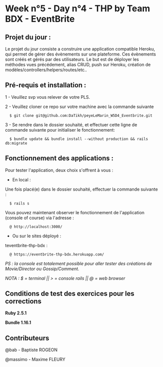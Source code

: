 # Week n°5 - Day n°4 - THP by Team BDX - EventBrite

## Projet du jour :

Le projet du jour consiste a construire une application compatible Heroku, qui permet de gérer des évènements sur une plateforme. Ces évènements sont créés et gérés par des utilisateurs. Le but est de déployer les méthodes vues précédement, alias CRUD, push sur Heroku, création de modèles/controllers/helpers/routes/etc..

## Pré-requis et installation :

1 - Veuillez svp vous relever de votre PLS.

2 - Veuillez cloner ce repo sur votre machine avec la commande suivante 

```
  $ git clone git@github.com:DaTikh/peyeLeMarin_W5D4_Eventbrite.git
```

3 - Se rendre dans le dossier souhaité, et effectuer cette ligne de commande suivante pour initialiser le fonctionnement:

```
  $ bundle update && bundle install --without production && rails db:migrate
```


## Fonctionnement des applications :

Pour tester l'application, deux choix s'offrent à vous :

 - En local :

Une fois placé(e) dans le dossier souhaité, effectuer la commande suivante :
```
  $ rails s
```
Vous pouvez maintenant observer le fonctionnement de l'application (console of course) via l'adresse :
```
  @ http://localhost:3000/
```

  - Ou sur le sites déployé :

teventbrite-thp-bdx :
```
  @ https://eventbrite-thp-bdx.herokuapp.com/
```

*PS : la console est totalement possible pour aller tester des créations de Movie/Director ou Gossip/Comment.*

*NOTA : $ = terminal || > = console rails || @ = web browser*

## Conditions de test des exercices pour les corrections

**Ruby 2.5.1**

**Bundle 1.16.1**

## Contributeurs

@bab - Baptiste ROGEON

@massimo - Maxime FLEURY
